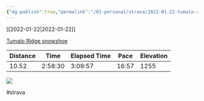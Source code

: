 ```yaml
---
{"dg-publish":true,"permalink":"/01-personal/strava/2022-01-22-tumalo-ridge-snowshoe/"}
---
```



[[2022-01-22\|2022-01-22]]

[Tumalo Ridge snowshoe](https://www.strava.com/activities/6566279160)

| Distance | Time    | Elapsed Time | Pace  | Elevation |
| -------- | ------- | ------------ | ----- | --------- |
| 10.52    | 2:58:30 | 3:09:57      | 16:57 | 1255      |



    
![](https://dgtzuqphqg23d.cloudfront.net/hpC7bMk4RRsFOVG1ZJa8wlmS3shRbOHqhT97ZTQlDB4-768x576.jpg)

    

#strava
